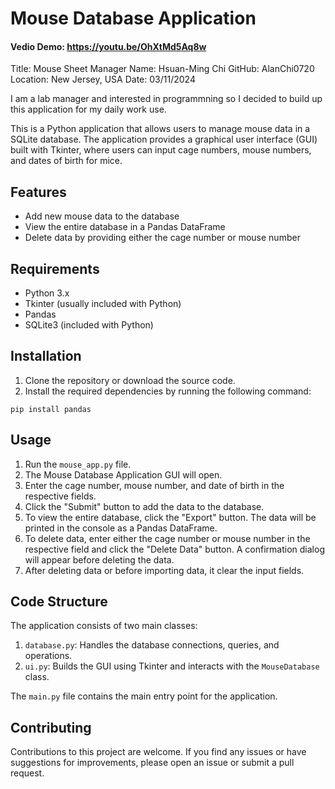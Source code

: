 # Mouse Database Application

#### Vedio Demo: https://youtu.be/OhXtMd5Aq8w

Title: Mouse Sheet Manager
Name: Hsuan-Ming Chi
GitHub: AlanChi0720
Location: New Jersey, USA
Date: 03/11/2024

I am a lab manager and interested in programmning so I decided to build up this application for my daily work use.

This is a Python application that allows users to manage mouse data in a SQLite database. The application provides a graphical user interface (GUI) built with Tkinter, where users can input cage numbers, mouse numbers, and dates of birth for mice.

## Features

- Add new mouse data to the database
- View the entire database in a Pandas DataFrame
- Delete data by providing either the cage number or mouse number

## Requirements

- Python 3.x
- Tkinter (usually included with Python)
- Pandas
- SQLite3 (included with Python)

## Installation

1. Clone the repository or download the source code.
2. Install the required dependencies by running the following command:
```
pip install pandas
```

## Usage

1. Run the `mouse_app.py` file.
2. The Mouse Database Application GUI will open.
3. Enter the cage number, mouse number, and date of birth in the respective fields.
4. Click the "Submit" button to add the data to the database.
5. To view the entire database, click the "Export" button. The data will be printed in the console as a Pandas DataFrame.
6. To delete data, enter either the cage number or mouse number in the respective field and click the "Delete Data" button. A confirmation dialog will appear before deleting the data.
7. After deleting data or before importing data, it clear the input fields.

## Code Structure

The application consists of two main classes:

1. `database.py`: Handles the database connections, queries, and operations.
2. `ui.py`: Builds the GUI using Tkinter and interacts with the `MouseDatabase` class.

The `main.py` file contains the main entry point for the application.

## Contributing

Contributions to this project are welcome. If you find any issues or have suggestions for improvements, please open an issue or submit a pull request.